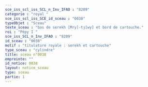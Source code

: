 ```yaml
---
sce_iss_scl_iss_SCL_n_Inv_IFAO : "8209"
categorie : "royal "
sce_iss_scl_iss_SCE_id_sceau : "0038"
typeObjet : "Sceau"
texte_sceau : "bas de serekh [Mry]-tȝ[wy] et bord de cartouche."
roi : "Pépy I "
sce_iss_SCL_n_Inv_IFAO : "8209"
id_sceau : "0038"
motif : "titulature royale : serekh et cartouche"
type_sceau : "cylindre"
title: sceau n°0038
empreinte: ""
id_notice: 0038
layout: notice_sceau
type: sceau
partie: 1
---
```

